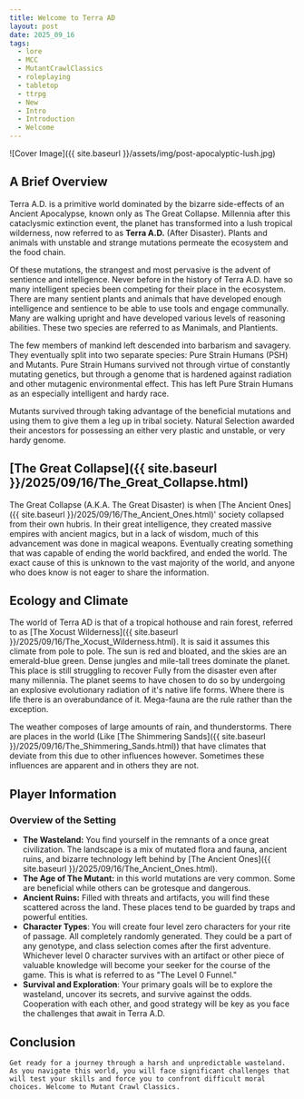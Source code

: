 ```yaml
---
title: Welcome to Terra AD
layout: post
date: 2025_09_16
tags:
  - lore
  - MCC
  - MutantCrawlClassics
  - roleplaying
  - tabletop
  - ttrpg
  - New
  - Intro
  - Introduction
  - Welcome
---
```


![Cover Image]({{ site.baseurl }}/assets/img/post-apocalyptic-lush.jpg)

## A Brief Overview
Terra A.D. is a primitive world dominated by the bizarre side-effects of an Ancient Apocalypse, known only as The Great Collapse. Millennia after this cataclysmic extinction event, the planet has transformed into a lush tropical wilderness, now referred to as **Terra A.D.** (After Disaster). Plants and animals with unstable and strange mutations permeate the ecosystem and the food chain. 

Of these mutations, the strangest and most pervasive is the advent of sentience and intelligence. Never before in the history of Terra A.D. have so many intelligent species been competing for their place in the ecosystem. There are many sentient plants and animals that have developed enough intelligence and sentience to be able to use tools and engage communally. Many are walking upright and have developed various levels of reasoning abilities. These two species are referred to as Manimals, and Plantients.

The few members of mankind left descended into barbarism and savagery. They eventually split into two separate species: Pure Strain Humans (PSH) and Mutants. Pure Strain Humans survived not through virtue of constantly mutating genetics, but through a genome that is hardened against radiation and other mutagenic environmental effect. This has left Pure Strain Humans as an especially intelligent and hardy race. 

Mutants survived through taking advantage of the beneficial mutations and using them to give them a leg up in tribal society. Natural Selection awarded their ancestors for possessing an either very plastic and unstable, or very hardy genome.
## [The Great Collapse]({{ site.baseurl }}/2025/09/16/The_Great_Collapse.html)
The Great Collapse (A.K.A. The Great Disaster) is when [The Ancient Ones]({{ site.baseurl }}/2025/09/16/The_Ancient_Ones.html)' society collapsed from their own hubris. In their great intelligence, they created massive empires with ancient magics, but in a lack of wisdom, much of this advancement was done in magical weapons. Eventually creating something that was capable of ending the world backfired, and ended the world. The exact cause of this is unknown to the vast majority of the world, and anyone who does know is not eager to share the information. 
## Ecology and Climate
The world of Terra AD is that of a tropical hothouse and rain forest, referred to as [The Xocust Wilderness]({{ site.baseurl }}/2025/09/16/The_Xocust_Wilderness.html). It is said it assumes this climate from pole to pole. The sun is red and bloated, and the skies are an emerald-blue green. Dense jungles and mile-tall trees dominate the planet. This place is still struggling to recover Fully from the disaster even after many millennia. The planet seems to have chosen to do so by undergoing an explosive evolutionary radiation of it's native life forms. Where there is life there is an overabundance of it. Mega-fauna are the rule rather than the exception.

The weather composes of large amounts of rain, and thunderstorms. There are places in the world (Like [The Shimmering Sands]({{ site.baseurl }}/2025/09/16/The_Shimmering_Sands.html)) that have climates that deviate from this due to other influences however. Sometimes these influences are apparent and in others they are not. 

## Player Information
### Overview of the Setting
- **The Wasteland:** You find yourself in the remnants of a once great civilization. The landscape is a mix of mutated flora and fauna, ancient ruins, and bizarre technology left behind by [The Ancient Ones]({{ site.baseurl }}/2025/09/16/The_Ancient_Ones.html).
- **The Age of The Mutant:** in this world mutations are very common. Some are beneficial while others can be grotesque and dangerous. 
- **Ancient Ruins:** Filled with threats and artifacts, you will find these scattered across the land. These places tend to be guarded by traps and powerful entities.
- **Character Types**: You will create four level zero characters for your rite of passage. All completely randomly generated. They could be a part of any genotype, and class selection comes after the first adventure. Whichever level 0 character survives with an artifact or other piece of valuable knowledge will become your seeker for the course of the game. This is what is referred to as "The Level 0 Funnel."
- **Survival and Exploration**: Your primary goals will be to explore the wasteland, uncover its secrets, and survive against the odds. Cooperation with each other, and good strategy will be key as you face the challenges that await in Terra A.D.

## Conclusion
	Get ready for a journey through a harsh and unpredictable wasteland. As you navigate this world, you will face significant challenges that will test your skills and force you to confront difficult moral choices. Welcome to Mutant Crawl Classics.